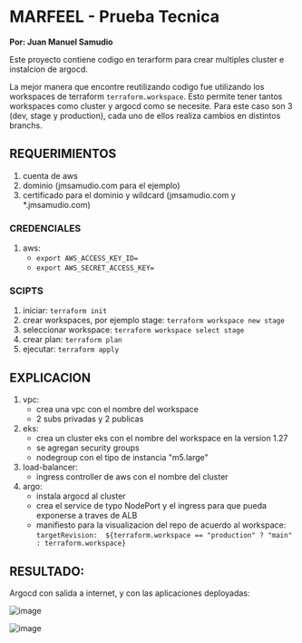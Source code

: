 # MARFEEL - Prueba Tecnica

**Por: Juan Manuel Samudio**

Este proyecto contiene codigo en terarform para crear multiples cluster e instalcion de argocd.

La mejor manera que encontre reutilizando codigo fue utilizando los workspaces de terraform `terraform.workspace`. Esto permite tener tantos workspaces como cluster y argocd como se necesite. Para este caso son 3 (dev, stage y production), cada uno de ellos realiza cambios en distintos branchs.

## REQUERIMIENTOS
1. cuenta de aws 
2. dominio (jmsamudio.com para el ejemplo)
3. certificado para el dominio y wildcard (jmsamudio.com y *.jmsamudio.com)

### CREDENCIALES

1. aws:
    - `export AWS_ACCESS_KEY_ID=`
    - `export AWS_SECRET_ACCESS_KEY=`

### SCIPTS
1. iniciar: `terraform init`
2. crear workspaces, por ejemplo stage: `terraform workspace new stage`
3. seleccionar workspace: `terraform workspace select stage`
4. crear plan: `terraform plan`
5. ejecutar: `terraform apply`

## EXPLICACION 
01. vpc:
    - crea una vpc con el nombre del workspace
    - 2 subs privadas y 2 publicas
02. eks:
    - crea un cluster eks con el nombre del workspace en la version 1.27
    - se agregan security groups 
    - nodegroup con el tipo de instancia "m5.large"
03. load-balancer:
    - ingress controller de aws con el nombre del cluster 
04. argo:
    - instala argocd al cluster
    - crea el service de typo NodePort y el ingress para que pueda exponerse a traves de ALB
    - manifiesto para la visualizacion del repo de acuerdo al workspace: `targetRevision:  ${terraform.workspace == "production" ? "main" : terraform.workspace}`

## RESULTADO:

Argocd con salida a internet, y con las aplicaciones deployadas:

![image](https://github.com/JMSamudio/marfeel-terraform/assets/3094532/9fdb53d1-9d7b-449b-8524-ad174e7fceb2)


![image](https://github.com/JMSamudio/marfeel-terraform/assets/3094532/7d67d227-d4e9-44e2-b003-b73a1fe7c3b6)

